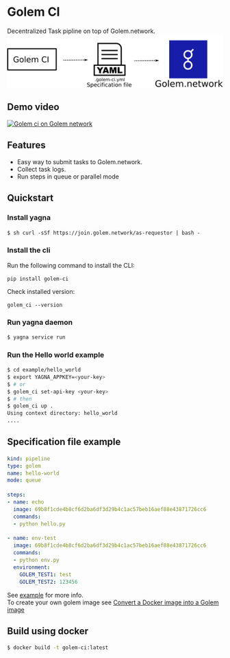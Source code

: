 
# Golem CI
Decentralized Task pipline on top of Golem.network.
[![Golem CI](assets/cover.png)](https://github.com/hhio618/golem-ci "Golem CI")

## Demo video
[![Golem ci on Golem network](https://img.youtube.com/vi/WNj7LTVS2AI/0.jpg)](https://youtu.be/WNj7LTVS2AI "Golem ci")


## Features
+ Easy way to submit tasks to Golem.network.
+ Collect task logs.
+ Run steps in queue or parallel mode

## Quickstart
### Install yagna
```$ sh curl -sSf https://join.golem.network/as-requestor | bash -```
### Install the cli
Run the following command to install the CLI:
```console
pip install golem-ci
```  
Check installed version:
```console
golem_ci --version
```
### Run yagna daemon
```sh
$ yagna service run
```

### Run the Hello world example 
```sh
$ cd example/hello_world
$ export YAGNA_APPKEY=<your-key> 
$ # or
$ golem_ci set-api-key <your-key> 
$ # then
$ golem_ci up .
Using context directory: hello_world
....
```
## Specification file example
```yaml
kind: pipeline
type: golem
name: hello-world
mode: queue

steps:
- name: echo
  image: 69b8f1cde4b8cf6d2ba6df3d29b4c1ac57beb16aef88e43871726cc6
  commands:
  - python hello.py
  
- name: env-test
  image: 69b8f1cde4b8cf6d2ba6df3d29b4c1ac57beb16aef88e43871726cc6
  commands:
  - python env.py
  environment:
    GOLEM_TEST1: test
    GOLEM_TEST2: 123456
```
See [example](example) for more info.  
To create your own golem image see [Convert a Docker image into a Golem image](https://handbook.golem.network/requestor-tutorials/convert-a-docker-image-into-a-golem-image) 

## Build using docker
```sh
$ docker build -t golem-ci:latest
```
